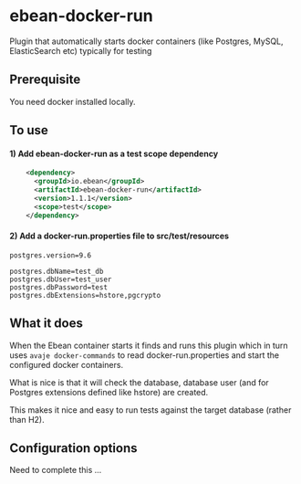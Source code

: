 # ebean-docker-run
Plugin that automatically starts docker containers (like Postgres, MySQL, ElasticSearch etc) typically for testing

## Prerequisite

You need docker installed locally.

## To use
#### 1) Add ebean-docker-run as a test scope dependency

```xml
    <dependency>
      <groupId>io.ebean</groupId>
      <artifactId>ebean-docker-run</artifactId>
      <version>1.1.1</version>
      <scope>test</scope>
    </dependency>
```

#### 2) Add a docker-run.properties file to src/test/resources

```properties
postgres.version=9.6

postgres.dbName=test_db
postgres.dbUser=test_user
postgres.dbPassword=test
postgres.dbExtensions=hstore,pgcrypto
```

## What it does

When the Ebean container starts it finds and runs this plugin
which in turn uses `avaje docker-commands` to read docker-run.properties
and start the configured docker containers.

What is nice is that it will check the database, database user 
(and for Postgres extensions defined like hstore) are created.

This makes it nice and easy to run tests against the target database (rather than H2).

## Configuration options

Need to complete this ...
